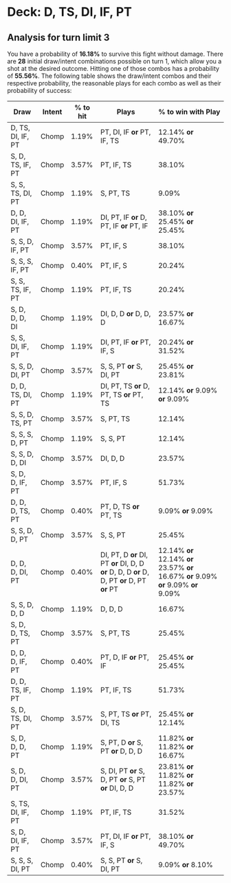 # Deck: D, TS, DI, IF, PT
## Analysis for turn limit 3
You have a probability of **16.18%** to survive this fight without damage. There are **28** initial draw/intent combinations possible on turn 1, which allow you a shot at the desired outcome. Hitting one of those combos has a probability of **55.56%**.
The following table shows the draw/intent combos and their respective probability, the reasonable plays for each combo as well as their probability of success:

|Draw|Intent|% to hit|Plays|% to win with Play|
|----|------|--------|-----|------------------|
|D, TS, DI, IF, PT|Chomp|1.19%|PT, DI, IF **or** PT, IF, TS|12.14% **or** 49.70%|
|S, D, TS, IF, PT|Chomp|3.57%|PT, IF, TS|38.10%|
|S, S, TS, DI, PT|Chomp|1.19%|S, PT, TS|9.09%|
|D, D, DI, IF, PT|Chomp|1.19%|DI, PT, IF **or** D, PT, IF **or** PT, IF|38.10% **or** 25.45% **or** 25.45%|
|S, S, D, IF, PT|Chomp|3.57%|PT, IF, S|38.10%|
|S, S, S, IF, PT|Chomp|0.40%|PT, IF, S|20.24%|
|S, S, TS, IF, PT|Chomp|1.19%|PT, IF, TS|20.24%|
|S, D, D, D, DI|Chomp|1.19%|DI, D, D **or** D, D, D|23.57% **or** 16.67%|
|S, S, DI, IF, PT|Chomp|1.19%|DI, PT, IF **or** PT, IF, S|20.24% **or** 31.52%|
|S, S, D, DI, PT|Chomp|3.57%|S, S, PT **or** S, DI, PT|25.45% **or** 23.81%|
|D, D, TS, DI, PT|Chomp|1.19%|DI, PT, TS **or** D, PT, TS **or** PT, TS|12.14% **or** 9.09% **or** 9.09%|
|S, S, D, TS, PT|Chomp|3.57%|S, PT, TS|12.14%|
|S, S, S, D, PT|Chomp|1.19%|S, S, PT|12.14%|
|S, S, D, D, DI|Chomp|3.57%|DI, D, D|23.57%|
|S, D, D, IF, PT|Chomp|3.57%|PT, IF, S|51.73%|
|D, D, D, TS, PT|Chomp|0.40%|PT, D, TS **or** PT, TS|9.09% **or** 9.09%|
|S, S, D, D, PT|Chomp|3.57%|S, S, PT|25.45%|
|D, D, D, DI, PT|Chomp|0.40%|DI, PT, D **or** DI, PT **or** DI, D, D **or** D, D, D **or** D, D, PT **or** D, PT **or** PT|12.14% **or** 12.14% **or** 23.57% **or** 16.67% **or** 9.09% **or** 9.09% **or** 9.09%|
|S, S, D, D, D|Chomp|1.19%|D, D, D|16.67%|
|S, D, D, TS, PT|Chomp|3.57%|S, PT, TS|25.45%|
|D, D, D, IF, PT|Chomp|0.40%|PT, D, IF **or** PT, IF|25.45% **or** 25.45%|
|D, D, TS, IF, PT|Chomp|1.19%|PT, IF, TS|51.73%|
|S, D, TS, DI, PT|Chomp|3.57%|S, PT, TS **or** PT, DI, TS|25.45% **or** 12.14%|
|S, D, D, D, PT|Chomp|1.19%|S, PT, D **or** S, PT **or** D, D, D|11.82% **or** 11.82% **or** 16.67%|
|S, D, D, DI, PT|Chomp|3.57%|S, DI, PT **or** S, D, PT **or** S, PT **or** DI, D, D|23.81% **or** 11.82% **or** 11.82% **or** 23.57%|
|S, TS, DI, IF, PT|Chomp|1.19%|PT, IF, TS|31.52%|
|S, D, DI, IF, PT|Chomp|3.57%|PT, DI, IF **or** PT, IF, S|38.10% **or** 49.70%|
|S, S, S, DI, PT|Chomp|0.40%|S, S, PT **or** S, DI, PT|9.09% **or** 8.10%|

